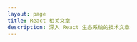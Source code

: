 ```yaml
---
layout: page
title: React 相关文章
description: 深入 React 生态系统的技术文章
---
```


<script setup>
import { data as posts } from '../.vitepress/posts.data'
import { computed } from 'vue'

const reactPosts = computed(() => {
  return posts.filter(post => 
    post.frontmatter.tags?.includes('React') || 
    post.frontmatter.category === 'React' ||
    post.title.toLowerCase().includes('react')
  ).sort((a, b) => new Date(b.frontmatter.date) - new Date(a.frontmatter.date))
})

const formatDate = (date) => {
  return new Date(date).toLocaleDateString('zh-CN', {
    year: 'numeric',
    month: 'long',
    day: 'numeric'
  })
}
</script>

<template>
  <div class="tech-posts-container">
    <div class="page-header">
      <div class="tech-icon">⚛️</div>
      <h1 class="page-title">React 文章</h1>
      <p class="page-description">探索 React 生态系统，包括 Hooks、状态管理、性能优化等</p>
      <div class="posts-count">
        共 {{ reactPosts.length }} 篇文章
      </div>
    </div>
    
    <div v-if="reactPosts.length > 0" class="posts-grid">
      <article v-for="post in reactPosts" :key="post.url" class="post-card">
        <div class="post-header">
          <h2 class="post-title">
            <a :href="post.url">{{ post.title }}</a>
          </h2>
          <div class="post-date">
            📅 {{ formatDate(post.frontmatter.date) }}
          </div>
        </div>
        
        <p class="post-excerpt" v-if="post.excerpt">{{ post.excerpt }}</p>
        
        <div class="post-footer">
          <div class="post-category" v-if="post.frontmatter.category">
            {{ post.frontmatter.category }}
          </div>
          <div class="post-tags" v-if="post.frontmatter.tags">
            <span v-for="tag in post.frontmatter.tags" :key="tag" class="tag">
              {{ tag }}
            </span>
          </div>
        </div>
      </article>
    </div>
    
    <div v-else class="empty-state">
      <div class="empty-icon">📝</div>
      <div class="empty-text">暂无 React 相关文章</div>
      <div class="empty-hint">敬请期待更多精彩内容</div>
      <a href="/posts/" class="back-button">查看所有文章</a>
    </div>
  </div>
</template>

<style scoped>
.tech-posts-container {
  max-width: 1200px;
  margin: 0 auto;
  padding: 2rem;
}

.page-header {
  text-align: center;
  margin-bottom: 3rem;
}

.tech-icon {
  font-size: 4rem;
  margin-bottom: 1rem;
}

.page-title {
  font-size: 2.5rem;
  font-weight: 700;
  color: var(--vp-c-text-1);
  margin-bottom: 1rem;
  background: linear-gradient(135deg, #61dafb, #21759b);
  -webkit-background-clip: text;
  -webkit-text-fill-color: transparent;
  background-clip: text;
}

.page-description {
  color: var(--vp-c-text-2);
  font-size: 1.125rem;
  margin-bottom: 2rem;
}

.posts-count {
  background: var(--vp-c-bg-alt);
  padding: 1rem 2rem;
  border-radius: 1rem;
  border: 1px solid var(--vp-c-divider-light);
  display: inline-block;
  color: var(--vp-c-text-2);
}

.posts-grid {
  display: grid;
  grid-template-columns: repeat(auto-fill, minmax(350px, 1fr));
  gap: 2rem;
}

.post-card {
  background: var(--vp-c-bg);
  border-radius: 1rem;
  padding: 2rem;
  border: 1px solid var(--vp-c-divider-light);
  transition: all 0.3s ease;
  height: 100%;
  display: flex;
  flex-direction: column;
  box-shadow: 0 4px 6px -1px rgba(0, 0, 0, 0.1);
}

.post-card:hover {
  transform: translateY(-8px);
  box-shadow: 0 20px 25px -5px rgba(0, 0, 0, 0.1);
  border-color: #61dafb;
}

.post-header {
  margin-bottom: 1rem;
}

.post-title {
  font-size: 1.375rem;
  font-weight: 600;
  color: var(--vp-c-text-1);
  margin-bottom: 0.75rem;
  line-height: 1.4;
}

.post-title a {
  color: inherit;
  text-decoration: none;
  transition: color 0.3s ease;
}

.post-title a:hover {
  color: #61dafb;
}

.post-date {
  color: var(--vp-c-text-2);
  font-size: 0.875rem;
}

.post-excerpt {
  color: var(--vp-c-text-2);
  line-height: 1.6;
  margin-bottom: 1.5rem;
  flex-grow: 1;
}

.post-footer {
  display: flex;
  justify-content: space-between;
  align-items: center;
  margin-top: auto;
  gap: 1rem;
}

.post-category {
  background: linear-gradient(135deg, #61dafb, #21759b);
  color: white;
  padding: 0.375rem 1rem;
  border-radius: 1rem;
  font-size: 0.75rem;
  font-weight: 500;
}

.post-tags {
  display: flex;
  gap: 0.5rem;
  flex-wrap: wrap;
}

.tag {
  background: var(--vp-c-bg-alt);
  color: var(--vp-c-text-2);
  padding: 0.25rem 0.75rem;
  border-radius: 0.5rem;
  font-size: 0.75rem;
  border: 1px solid var(--vp-c-divider);
  transition: all 0.3s ease;
}

.tag:hover {
  background: #61dafb;
  color: white;
  border-color: #61dafb;
}

.empty-state {
  text-align: center;
  padding: 4rem 2rem;
  color: var(--vp-c-text-2);
}

.empty-icon {
  font-size: 4rem;
  margin-bottom: 1rem;
}

.empty-text {
  font-size: 1.25rem;
  margin-bottom: 1rem;
}

.empty-hint {
  font-size: 1rem;
  color: var(--vp-c-text-3);
  margin-bottom: 2rem;
}

.back-button {
  background: #61dafb;
  color: white;
  padding: 0.75rem 2rem;
  border-radius: 0.75rem;
  text-decoration: none;
  font-weight: 500;
  transition: all 0.3s ease;
  display: inline-block;
}

.back-button:hover {
  background: #21759b;
  transform: translateY(-2px);
}

@media (max-width: 768px) {
  .tech-posts-container {
    padding: 1rem;
  }
  
  .page-title {
    font-size: 2rem;
  }
  
  .posts-grid {
    grid-template-columns: 1fr;
  }
  
  .post-card {
    padding: 1.5rem;
  }
  
  .post-footer {
    flex-direction: column;
    align-items: flex-start;
    gap: 1rem;
  }
}
</style>
